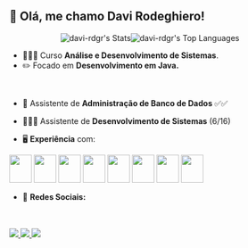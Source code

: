 <h2> 👋 Olá, me chamo Davi Rodeghiero</strong>!</h2>

<div style="display: flex; flex-direction: row; justify-content: center;">
    <img src="https://github-readme-stats.vercel.app/api?username=davi-rdgr&theme=dracula&show_icons=true&hide_border=false&count_private=true" alt="davi-rdgr's Stats">
    <img src="https://github-readme-stats.vercel.app/api/top-langs/?username=davi-rdgr&theme=dracula&show_icons=true&hide_border=false&layout=compact" alt="davi-rdgr's Top Languages">
</div>



- 👨🏻‍💻 Curso **Análise e Desenvolvimento de Sistemas**.
- ✏️ Focado em **Desenvolvimento em Java.**
<br>

- 🎲 Assistente de **Administração de Banco de Dados** ✅✅
- 👨🏻‍💻 Assistente de **Desenvolvimento de Sistemas** (6/16)

- 🖥️ **Experiência** com:

<div style="display: inline;">
          <img width="40px" height="50px" src="https://cdn.jsdelivr.net/gh/devicons/devicon@latest/icons/java/java-original.svg" /
          <img width="40px" height="50px" src="https://cdn.jsdelivr.net/gh/devicons/devicon@latest/icons/mysql/mysql-plain-wordmark.svg" />
          <img width="40px" height="50px" src="https://cdn.jsdelivr.net/gh/devicons/devicon/icons/javascript/javascript-original.svg" />
          <img width="40px" height="50px" src="https://cdn.jsdelivr.net/gh/devicons/devicon/icons/html5/html5-original.svg" />        
          <img width="40px" height="50px" src="https://cdn.jsdelivr.net/gh/devicons/devicon/icons/css3/css3-original.svg" />
          <img width="40px" height="50px" src="https://cdn.jsdelivr.net/gh/devicons/devicon@latest/icons/docker/docker-original.svg" />
          <img width="40px" height="50px" src="https://cdn.jsdelivr.net/gh/devicons/devicon@latest/icons/ubuntu/ubuntu-original.svg" />
          <img width="40px" height="50px" src="https://cdn.jsdelivr.net/gh/devicons/devicon/icons/git/git-original.svg" />
          <img width="40px" height="50px" src="https://cdn.jsdelivr.net/gh/devicons/devicon/icons/github/github-original.svg" />
</div> 
<br>

- 📱 **Redes Sociais:** 
<br>
<br>


<a href="https://www.linkedin.com/in/davi-rodeghiero-souza-317496242/">
<img src="https://img.shields.io/badge/linkedin-%230077B5.svg?style=for-the-badge&logo=linkedin&logoColor=white">
</a>

<a href="mailto:davi.rodeghiero@outlook.com">
<img src="https://img.shields.io/badge/Gmail-D14836?style=for-the-badge&logo=gmail&logoColor=white">
</a>

<a href="https://www.instagram.com/davirodeghiero/">
<img src="https://img.shields.io/badge/Instagram-%23E4405F.svg?style=for-the-badge&logo=Instagram&logoColor=white">
</a>
